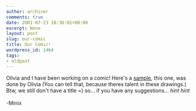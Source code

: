 ```yaml
---
author: archiver
comments: true
date: 2001-07-23 18:38:01+00:00
excerpt: None
layout: post
slug: our-comic
title: Our Comic!
wordpress_id: 1464
tags:
- oldpost
---
```


Olivia and I have been working on a comic!  Here's a <a href="http://www.oliverweb.com/newsimages/oliviapmsday.gif">sample</a>, this one, was done by Olivia (You can tell that, because theres talent in these drawings.)  Btw, we still don't have a title =)  so... if you have any suggestions... *hint hint*<br /><br />-Minix